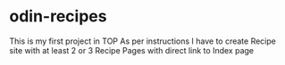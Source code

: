 # odin-recipes
This is my first project in TOP
As per instructions I have to create Recipe site with at least 2 or 3 Recipe Pages with direct link to Index page